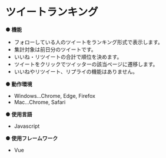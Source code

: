 # ツイートランキング

**● 機能**

- フォローしている人のツイートをランキング形式で表示します。
- 集計対象は前日分のツイートです。
- いいね・リツイートの合計で順位を決めます。
- ツイートをクリックでツイッターの該当ページに遷移します。
- いいねやリツイート、リプライの機能はありません。

**● 動作環境**

- Windows…Chrome, Edge, Firefox
- Mac…Chrome, Safari

**● 使用言語**

- Javascript

**● 使用フレームワーク**

- Vue
